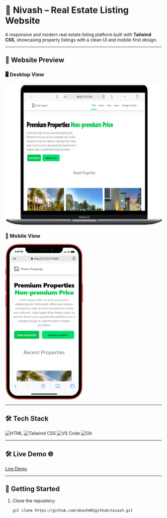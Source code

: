 # 🏡 Nivash – Real Estate Listing Website

A responsive and modern real estate listing platform built with **Tailwind CSS**, showcasing property listings with a clean UI and mobile-first design.

---

## 📸 Website Preview

### 🖥️ Desktop View
<img src="https://raw.githubusercontent.com/akashm01github/nivash/main/images/Macbook-Air-127.0.0.1.png" alt="Desktop Banner" width="700" height="450"/>

### 📱 Mobile View
<img src="https://raw.githubusercontent.com/akashm01github/nivash/main/images/iPhone-12-(iOS-14)-127.0.0.1.png" alt="Mobile Banner" width="250" height="500"/>



---

## 🛠️ Tech Stack

<p align="left">
  <img src="https://skillicons.dev/icons?i=html" alt="HTML" />
  <img src="https://skillicons.dev/icons?i=tailwind" alt="Tailwind CSS" />
  <img src="https://skillicons.dev/icons?i=vscode" alt="VS Code" />
  <img src="https://skillicons.dev/icons?i=git" alt="Git" />
</p>

---
## 🛠️ Live Demo 🌐
[Live Demo](https://zippy-palmier-5ff13f.netlify.app/)

---

## 🚀 Getting Started

1. Clone the repository:
   ```bash
   git clone https://github.com/akashm01github/nivash.git
